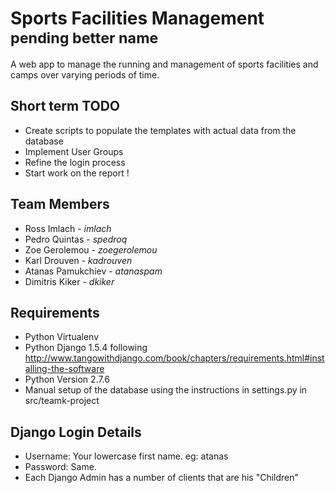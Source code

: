 Sports Facilities Management <sup>pending better name</sup>
============================

A web app to manage the running and management of sports facilities and camps over varying periods of time.

Short term TODO
---------------

* Create scripts to populate the templates with actual data from the database
* Implement User Groups
* Refine the login process
* Start work on the report !


Team Members
------------

* Ross Imlach  - _imlach_
* Pedro Quintas -  _spedroq_
* Zoe Gerolemou -  _zoegerolemou_
* Karl Drouven  - _kadrouven_
* Atanas Pamukchiev - _atanaspam_
* Dimitris Kiker - _dkiker_


Requirements
------------

* Python Virtualenv
* Python Django 1.5.4 following http://www.tangowithdjango.com/book/chapters/requirements.html#installing-the-software 
* Python Version 2.7.6
* Manual setup of the database using the instructions in settings.py in src/teamk-project

Django Login Details
--------------------

* Username: Your lowercase first name. eg: atanas
* Password: Same.
* Each Django Admin has a number of clients that are his "Children"
